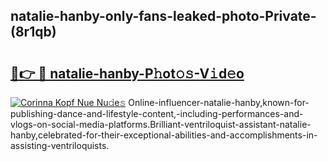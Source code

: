 ## natalie-hanby-only-fans​-leaked-photo​-Private-(8r1qb)


# <h2><a href="https://mediaupload.pro?title=natalie-hanby&ref=git">🔗👉 🔴 natalie-hanby-P𝚑ot𝚘𝚜-V𝚒d𝚎o</a></h2>

[![Corinna Kopf Nue Nu𝚍e𝚜](https://i.imgur.com/0qMVB7G.gif)](https://mediaupload.pro?title=natalie-hanby&ref=git)
Online-influencer-natalie-hanby,known-for-publishing-dance-and-lifestyle-content,-including-performances-and-vlogs-on-social-media-platforms.Brilliant-ventriloquist-assistant-natalie-hanby,celebrated-for-their-exceptional-abilities-and-accomplishments-in-assisting-ventriloquists.  